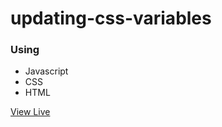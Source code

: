 # updating-css-variables

### Using
* Javascript
* CSS
* HTML

[View Live](https://ghidyon.github.io/updating-css-variables/)

